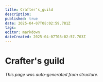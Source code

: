 ```yaml
---
title: Crafter's_guild
description: 
published: true
date: 2025-04-07T08:02:59.781Z
tags: 
editor: markdown
dateCreated: 2025-04-07T08:02:57.703Z
---
```


# Crafter's guild

*This page was auto-generated from structure.*